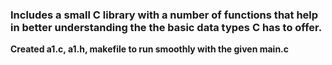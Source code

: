 ### Includes a small C library with a number of functions that help in better understanding the the basic data types C has to offer.

**Created a1.c, a1.h, makefile to run smoothly with the given main.c**
